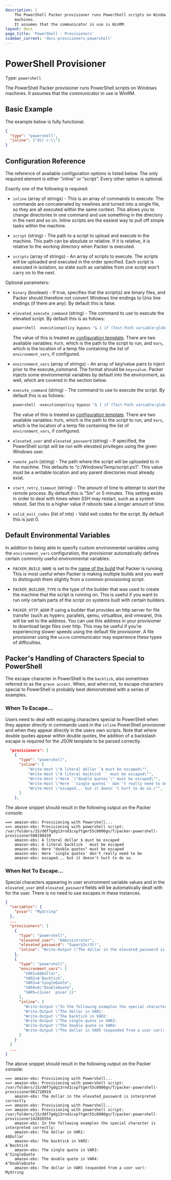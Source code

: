 ```yaml
---
description: |
    The PowerShell Packer provisioner runs PowerShell scripts on Windows
    machines.
    It assumes that the communicator in use is WinRM.
layout: docs
page_title: 'PowerShell - Provisioners'
sidebar_current: 'docs-provisioners-powershell'
---
```


# PowerShell Provisioner

Type: `powershell`

The PowerShell Packer provisioner runs PowerShell scripts on Windows machines.
It assumes that the communicator in use is WinRM.

## Basic Example

The example below is fully functional.

``` json
{
  "type": "powershell",
  "inline": ["dir c:\\"]
}
```

## Configuration Reference

The reference of available configuration options is listed below. The only
required element is either "inline" or "script". Every other option is
optional.

Exactly *one* of the following is required:

-   `inline` (array of strings) - This is an array of commands to execute. The
    commands are concatenated by newlines and turned into a single file, so
    they are all executed within the same context. This allows you to change
    directories in one command and use something in the directory in the next
    and so on. Inline scripts are the easiest way to pull off simple tasks
    within the machine.

-   `script` (string) - The path to a script to upload and execute in
    the machine. This path can be absolute or relative. If it is relative, it
    is relative to the working directory when Packer is executed.

-   `scripts` (array of strings) - An array of scripts to execute. The scripts
    will be uploaded and executed in the order specified. Each script is
    executed in isolation, so state such as variables from one script won't
    carry on to the next.

Optional parameters:

-   `binary` (boolean) - If true, specifies that the script(s) are binary
    files, and Packer should therefore not convert Windows line endings to Unix
    line endings (if there are any). By default this is false.

-   `elevated_execute_command` (string) - The command to use to execute the
    elevated script. By default this is as follows:

    ``` powershell
    powershell -executionpolicy bypass "& { if (Test-Path variable:global:ProgressPreference){$ProgressPreference='SilentlyContinue'};. {{.Vars}}; &'{{.Path}}'; exit $LastExitCode }"
    ```

    The value of this is treated as [configuration
    template](/docs/templates/engine.html). There are two
    available variables: `Path`, which is the path to the script to run, and
    `Vars`, which is the location of a temp file containing the list of
    `environment_vars`, if configured.

-   `environment_vars` (array of strings) - An array of key/value pairs to
    inject prior to the execute\_command. The format should be `key=value`.
    Packer injects some environmental variables by default into the
    environment, as well, which are covered in the section below.

-   `execute_command` (string) - The command to use to execute the script. By
    default this is as follows:

    ``` powershell
    powershell -executionpolicy bypass "& { if (Test-Path variable:global:ProgressPreference){$ProgressPreference='SilentlyContinue'};. {{.Vars}}; &'{{.Path}}'; exit $LastExitCode }"
    ```

    The value of this is treated as [configuration
    template](/docs/templates/engine.html). There are two
    available variables: `Path`, which is the path to the script to run, and
    `Vars`, which is the location of a temp file containing the list of
    `environment_vars`, if configured.

-   `elevated_user` and `elevated_password` (string) - If specified, the
    PowerShell script will be run with elevated privileges using the given
    Windows user.

-   `remote_path` (string) - The path where the script will be uploaded to in
    the machine. This defaults to "c:/Windows/Temp/script.ps1". This value must
    be a writable location and any parent directories must already exist.

-   `start_retry_timeout` (string) - The amount of time to attempt to *start*
    the remote process. By default this is "5m" or 5 minutes. This setting
    exists in order to deal with times when SSH may restart, such as a
    system reboot. Set this to a higher value if reboots take a longer amount
    of time.

-   `valid_exit_codes` (list of ints) - Valid exit codes for the script. By
    default this is just 0.

## Default Environmental Variables

In addition to being able to specify custom environmental variables using the
`environment_vars` configuration, the provisioner automatically defines certain
commonly useful environmental variables:

-   `PACKER_BUILD_NAME` is set to the
    [name of the build](/docs/templates/builders.html) that Packer is running.
    This is most useful when Packer is making multiple builds and you want to
    distinguish them slightly from a common provisioning script.

-   `PACKER_BUILDER_TYPE` is the type of the builder that was used to create
    the machine that the script is running on. This is useful if you want to
    run only certain parts of the script on systems built with certain
    builders.

-   `PACKER_HTTP_ADDR` If using a builder that provides an http server for file
    transfer (such as hyperv, parallels, qemu, virtualbox, and vmware), this
    will be set to the address. You can use this address in your provisioner to
    download large files over http. This may be useful if you're experiencing
    slower speeds using the default file provisioner. A file provisioner using
    the `winrm` communicator may experience these types of difficulties.

## Packer's Handling of Characters Special to PowerShell

The escape character in PowerShell is the `backtick`, also sometimes
referred to as the `grave accent`. When, and when not, to escape characters
special to PowerShell is probably best demonstrated with a series of examples.

### When To Escape...

Users need to deal with escaping characters special to PowerShell when they
appear *directly* in commands used in the `inline` PowerShell provisioner and
when they appear *directly* in the users own scripts.
Note that where double quotes appear within double quotes, the addition of
a backslash escape is required for the JSON template to be parsed correctly.

``` json
  "provisioners": [
    {
      "type": "powershell",
      "inline": [
          "Write-Host \"A literal dollar `$ must be escaped\"",
          "Write-Host \"A literal backtick `` must be escaped\"",
          "Write-Host \"Here `\"double quotes`\" must be escaped\"",
          "Write-Host \"Here `'single quotes`' don`'t really need to be\"",
          "Write-Host \"escaped... but it doesn`'t hurt to do so.\"",
      ]
    },
```

The above snippet should result in the following output on the Packer console:

```
==> amazon-ebs: Provisioning with Powershell...
==> amazon-ebs: Provisioning with powershell script: /var/folders/15/d0f7gdg13rnd1cxp7tgmr55c0000gn/T/packer-powershell-provisioner508190439
    amazon-ebs: A literal dollar $ must be escaped
    amazon-ebs: A literal backtick ` must be escaped
    amazon-ebs: Here "double quotes" must be escaped
    amazon-ebs: Here 'single quotes' don't really need to be
    amazon-ebs: escaped... but it doesn't hurt to do so.
```

### When Not To Escape...

Special characters appearing in user environment variable values and in the
`elevated_user` and `elevated_password` fields will be automatically
dealt with for the user. There is no need to use escapes in these instances.

``` json
{
  "variables": {
    "psvar": "My$tring"
  },
  ...
  "provisioners": [
    {
      "type": "powershell",
      "elevated_user": "Administrator",
      "elevated_password": "Super$3cr3t!",
      "inline": "Write-Output \"The dollar in the elevated_password is interpreted correctly\""
    },
    {
      "type": "powershell",
      "environment_vars": [
        "VAR1=A$Dollar",
        "VAR2=A`Backtick",
        "VAR3=A'SingleQuote",
        "VAR4=A\"DoubleQuote",
        "VAR5={{user `psvar`}}"
      ],
      "inline": [
        "Write-Output \"In the following examples the special character is interpreted correctly:\"",
        "Write-Output \"The dollar in VAR1:                            $Env:VAR1\"",
        "Write-Output \"The backtick in VAR2:                          $Env:VAR2\"",
        "Write-Output \"The single quote in VAR3:                      $Env:VAR3\"",
        "Write-Output \"The double quote in VAR4:                      $Env:VAR4\"",
        "Write-Output \"The dollar in VAR5 (expanded from a user var): $Env:VAR5\""
      ]
    }
  ]
  ...
}
```

The above snippet should result in the following output on the Packer console:

```
==> amazon-ebs: Provisioning with Powershell...
==> amazon-ebs: Provisioning with powershell script: /var/folders/15/d0f7gdg13rnd1cxp7tgmr55c0000gn/T/packer-powershell-provisioner961728919
    amazon-ebs: The dollar in the elevated_password is interpreted correctly
==> amazon-ebs: Provisioning with Powershell...
==> amazon-ebs: Provisioning with powershell script: /var/folders/15/d0f7gdg13rnd1cxp7tgmr55c0000gn/T/packer-powershell-provisioner142826554
    amazon-ebs: In the following examples the special character is interpreted correctly:
    amazon-ebs: The dollar in VAR1:                            A$Dollar
    amazon-ebs: The backtick in VAR2:                          A`Backtick
    amazon-ebs: The single quote in VAR3:                      A'SingleQuote
    amazon-ebs: The double quote in VAR4:                      A"DoubleQuote
    amazon-ebs: The dollar in VAR5 (expanded from a user var): My$tring
```
